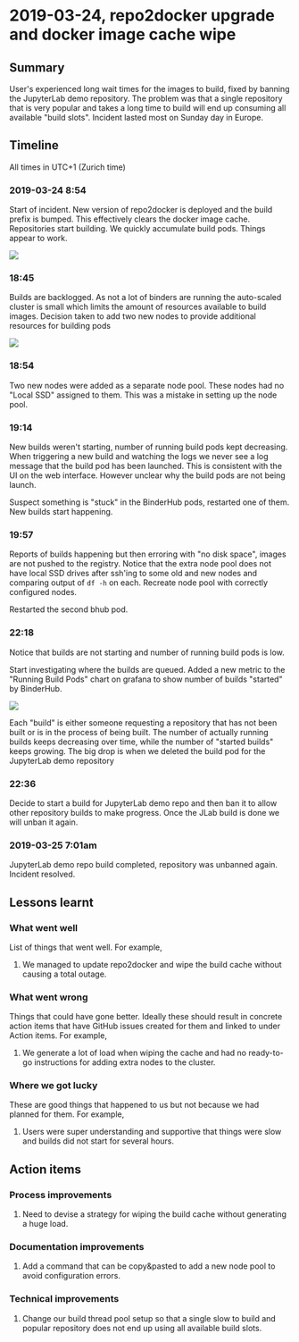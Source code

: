 # 2019-03-24, repo2docker upgrade and docker image cache wipe

## Summary

User's experienced long wait times for the images to build, fixed by banning
the JupyterLab demo repository. The problem was that a single repository that
is very popular and takes a long time to build will end up consuming all
available "build slots". Incident lasted most on Sunday day in Europe.

## Timeline

All times in UTC+1 (Zurich time)

### 2019-03-24 8:54

Start of incident. New version of repo2docker is deployed and the build prefix
is bumped. This effectively clears the docker image cache. Repositories start
building. We quickly accumulate build pods. Things appear to work.

![](../_static/images/r2d-incident-build-pods.png)

### 18:45

Builds are backlogged. As not a lot of binders are running the auto-scaled
cluster is small which limits the amount of resources available to build images.
Decision taken to add two new nodes to provide additional
resources for building pods

![](../_static/images/r2d-incident-build-pods-24h.png)

### 18:54

Two new nodes were added as a separate node pool. These nodes had no "Local SSD"
assigned to them. This was a mistake in setting up the node pool.

### 19:14

New builds weren't starting, number of running build pods kept decreasing.
When triggering a new build and watching the logs we never see a log message
that the build pod has been launched. This is consistent with the UI on the web
interface. However unclear why the build pods are not being launch.

Suspect something is "stuck" in the BinderHub
pods, restarted one of them. New builds start happening.

### 19:57

Reports of builds happening but then erroring with "no disk space", images
are not pushed to the registry. Notice that the extra node pool does not have
local SSD drives after ssh'ing to some old and new nodes and comparing output
of `df -h` on each. Recreate node pool with correctly configured nodes.

Restarted the second bhub pod.

### 22:18

Notice that builds are not starting and number of running build pods is low.

Start investigating where the builds are queued. Added a new metric to the
"Running Build Pods" chart on grafana to show number of builds "started" by
BinderHub.

![](../_static/images/r2d-incident-build-pods-zoom.png)

Each "build" is either someone requesting a repository that has not been built
or is in the process of being built. The number of actually running builds keeps
decreasing over time, while the number of "started builds" keeps growing. The
big drop is when we deleted the build pod for the JupyterLab demo repository

### 22:36

Decide to start a build for JupyterLab demo repo and then ban it to allow
other repository builds to make progress. Once the JLab build is done we will
unban it again.

### 2019-03-25 7:01am

JupyterLab demo repo build completed, repository was unbanned again.
Incident resolved.

## Lessons learnt

### What went well

List of things that went well. For example,

1. We managed to update repo2docker and wipe the build cache without causing
   a total outage.

### What went wrong

Things that could have gone better. Ideally these should result in concrete
action items that have GitHub issues created for them and linked to under
Action items. For example,

1. We generate a lot of load when wiping the cache and had no ready-to-go
   instructions for adding extra nodes to the cluster.

### Where we got lucky

These are good things that happened to us but not because we had planned for them.
For example,

1. Users were super understanding and supportive that things were slow and builds
   did not start for several hours.

## Action items

### Process improvements

1. Need to devise a strategy for wiping the build cache without generating a huge
   load.

### Documentation improvements

1. Add a command that can be copy&pasted to add a new node pool to avoid
   configuration errors.

### Technical improvements

1. Change our build thread pool setup so that a single slow to build and popular
   repository does not end up using all available build slots.
